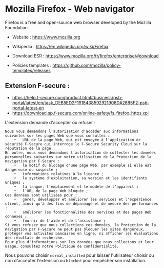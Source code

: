 # Mozilla Firefox - Web navigator

Firefox is a free and open-source web browser developed by the Mozilla Foundation.

* Website : https://www.mozilla.org
* Wikipedia : https://en.wikipedia.org/wiki/Firefox

* Download ESR : https://www.mozilla.org/fr/firefox/enterprise/#download
* Policies templates : https://github.com/mozilla/policy-templates/releases

## Extension F-secure :
* https://help.f-secure.com/product.html#business/psb-portal/latest/en/task_DEB5ED2F1918438592921906DA2685F2-psb-portal-latest-en
* https://download.sp.f-secure.com/online-safety/fs_firefox_https.xpi

L'extension demande d'accepter ou refuser :
```
Nous vous demandons l'autorisation d'accéder aux informations suivantes sur les pages Web que vous consultez :
	•	URL de la page Web, qui est envoyée à l'application de sécurité F-Secure qui interroge le F-Secure Security Cloud sur la réputation de la page.
En outre, nous vous demandons l'autorisation de collecter les données personnelles suivantes sur votre utilisation de la Protection de la navigation par F-Secure :
	•	le motif du blocage d'une page Web, par exemple si elle est dangereuse ou suspecte ;
	•	informations relatives à la licence ;
	•	le système d'exploitation, sa version et les identifiants uniques ;
	•	la langue, l'emplacement et le modèle de l'appareil ;
	•	l'URL de la page Web bloquée ;
Ces données sont utilisées pour :
	•	gérer, développer et améliorer les services et l'expérience client, ainsi qu'à des fins de dépannage et de mesure des performances ;
	•	améliorer les fonctionnalités des services et des pages Web connexes ;
	•	fournir de l'aide et de l'assistance ;
Si vous refusez que nous collections ces données, la Protection de la navigation par F-Secure ne peut pas bloquer les sites dangereux, protéger vos activités bancaires en ligne, ni afficher les évaluations des résultats de recherche.
Pour plus d'informations sur les données que nous collectons et leur usage, consultez notre Politique de confidentialité.
```

Nous pouvons choisir ```normal_installed``` pour laisser l'utilisateur choisir ou non d'accepter l'extension ou ```blocked``` pour empêcher son installation.
